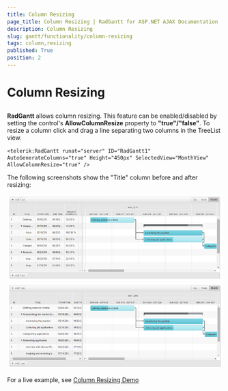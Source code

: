 ```yaml
---
title: Column Resizing
page_title: Column Resizing | RadGantt for ASP.NET AJAX Documentation
description: Column Resizing
slug: gantt/functionality/column-resizing
tags: column,resizing
published: True
position: 2
---
```


# Column Resizing

## 

**RadGantt** allows column resizing. This feature can be enabled/disabled by setting the control's **AllowColumnResize** property to **"true"/"false"**. To resize a column click and drag a line separating two columns in the TreeList view. 

````ASP.NET
<telerik:RadGantt runat="server" ID="RadGantt1" AutoGenerateColumns="true" Height="450px" SelectedView="MonthView" AllowColumnResize="true" />
````

The following screenshots show the "Title" column before and after resizing:

![RadGantt Column Resizing Before](images/gantt-column-resizing-before.png)
![RadGantt Column Resizing After](images/gantt-column-resizing-after.png)

For a live example, see [Column Resizing Demo](http://demos.telerik.com/aspnet-ajax/gantt/examples/functionality/resizing-columns/defaultcs.aspx?isNew=true)

